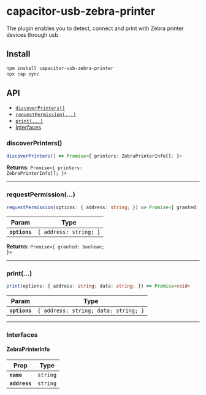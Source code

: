 # capacitor-usb-zebra-printer

The plugin enables you to detect, connect and print with Zebra printer devices through usb

## Install

```bash
npm install capacitor-usb-zebra-printer
npx cap sync
```

## API

<docgen-index>

* [`discoverPrinters()`](#discoverprinters)
* [`requestPermission(...)`](#requestpermission)
* [`print(...)`](#print)
* [Interfaces](#interfaces)

</docgen-index>

<docgen-api>
<!--Update the source file JSDoc comments and rerun docgen to update the docs below-->

### discoverPrinters()

```typescript
discoverPrinters() => Promise<{ printers: ZebraPrinterInfo[]; }>
```

**Returns:** <code>Promise&lt;{ printers: ZebraPrinterInfo[]; }&gt;</code>

--------------------


### requestPermission(...)

```typescript
requestPermission(options: { address: string; }) => Promise<{ granted: boolean; }>
```

| Param         | Type                              |
| ------------- | --------------------------------- |
| **`options`** | <code>{ address: string; }</code> |

**Returns:** <code>Promise&lt;{ granted: boolean; }&gt;</code>

--------------------


### print(...)

```typescript
print(options: { address: string; data: string; }) => Promise<void>
```

| Param         | Type                                            |
| ------------- | ----------------------------------------------- |
| **`options`** | <code>{ address: string; data: string; }</code> |

--------------------


### Interfaces


#### ZebraPrinterInfo

| Prop          | Type                |
| ------------- | ------------------- |
| **`name`**    | <code>string</code> |
| **`address`** | <code>string</code> |

</docgen-api>
